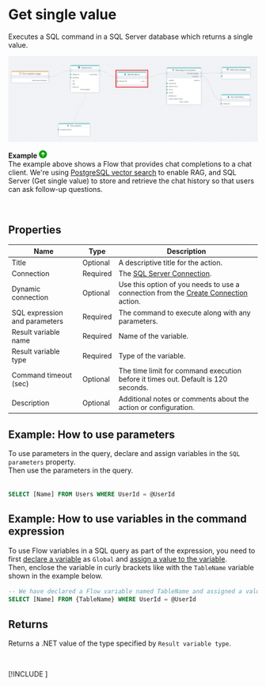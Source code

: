 # Get single value

Executes a SQL command in a SQL Server database which returns a single value.

![img](../../../../images/flow/get-single-value.png)


**Example** ![img](../../../../images/strz.jpg)  
The example above shows a Flow that provides chat completions to a chat client. We're using [PostgreSQL vector search](../postgresql/vector-search.md) to enable RAG, and SQL Server (Get single value) to store and retrieve the chat history so that users can ask follow-up questions.

<br/>

## Properties

| Name         | Type            | Description                                       |
|--------------|-----------------|---------------------------------------------------|
| Title              | Optional        | A descriptive title for the action.               |
| Connection      | Required | The [SQL Server Connection](./connection.md).         |
| Dynamic connection | Optional | Use this option of you needs to use a connection from the [Create Connection](./create-connection.md) action. |
| SQL expression and parameters   | Required      | The command to execute along with any parameters.   |
| Result variable name | Required  | Name of the variable.  |
| Result variable type | Required  | Type of the variable.  |
| Command timeout (sec) | Optional | The time limit for command execution before it times out. Default is 120 seconds.|
| Description   | Optional | Additional notes or comments about the action or configuration. |

## Example: How to use parameters

To use parameters in the query, declare and assign variables in the `SQL parameters` property.  
Then use the parameters in the query.

```sql

SELECT [Name] FROM Users WHERE UserId = @UserId

```

## Example: How to use variables in the command expression

To use Flow variables in a SQL query as part of the expression, you need to first [declare a variable](../built-in/declare-variable.md) as `Global` and [assign a value to the variable](../built-in/set-variable.md).  
Then, enclose the variable in curly brackets like with the `TableName` variable shown in the example below.

```sql
-- We have declared a Flow variable named TableName and assigned a value to it in a previous action.
SELECT [Name] FROM {TableName} WHERE UserId = @UserId
```

## Returns

Returns a .NET value of the type specified by `Result variable type`.

<br/>

[!INCLUDE [](__videos.md)]
